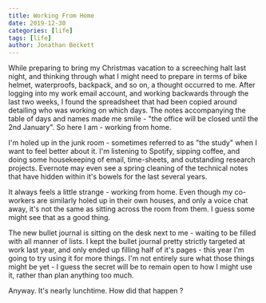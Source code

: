 ```yaml
---
title: Working From Home
date: 2019-12-30
categories: [life]
tags: [life]
author: Jonathan Beckett
---
```


While preparing to bring my Christmas vacation to a screeching halt last night, and thinking through what I might need to prepare in terms of bike helmet, waterproofs, backpack, and so on, a thought occurred to me. After logging into my work email account, and working backwards through the last two weeks, I found the spreadsheet that had been copied around detailing who was working on which days. The notes accompanying the table of days and names made me smile - "the office will be closed until the 2nd January". So here I am - working from home.

I'm holed up in the junk room - sometimes referred to as "the study" when I want to feel better about it. I'm listening to Spotify, sipping coffee, and doing some housekeeping of email, time-sheets, and outstanding research projects. Evernote may even see a spring cleaning of the technical notes that have hidden within it's bowels for the last several years.

It always feels a little strange - working from home. Even though my co-workers are similarly holed up in their own houses, and only a voice chat away, it's not the same as sitting across the room from them. I guess some might see that as a good thing.

The new bullet journal is sitting on the desk next to me - waiting to be filled with all manner of lists. I kept the bullet journal pretty strictly targeted at work last year, and only ended up filling half of it's pages - this year I'm going to try using it for more things. I'm not entirely sure what those things might be yet - I guess the secret will be to remain open to how I might use it, rather than plan anything too much.

Anyway. It's nearly lunchtime. How did that happen ?